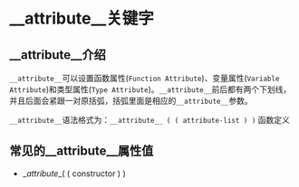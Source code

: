 # \__attribute__关键字

## \__attribute__介绍

`__attribute__`可以设置函数属性(`Function Attribute`)、变量属性(`Variable Attribute`)和类型属性(`Type Attribute`)。`__attribute__`前后都有两个下划线，并且后面会紧跟一对原括弧，括弧里面是相应的`__attribute__`参数。

`__attribute__`语法格式为：`__attribute__ ( ( attribute-list ) )`  函数定义

## 常见的\__attribute__属性值

- \__attribute__( ( constructor ) )